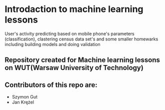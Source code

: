 # Introdaction to machine learning lessons
User's activity predicting based on mobile phone's parameters (classification), clastering census data set's and some smaller homewarks including building models and 
doing validation
## Repository created for Machine learning lessons on WUT(Warsaw University of Technology)
## Contributors of this repo are:
- Szymon Gut
- Jan Krężel
